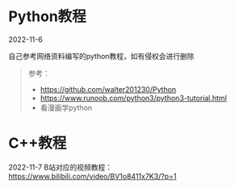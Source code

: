 # Python教程
2022-11-6

自己参考网络资料编写的python教程，如有侵权会进行删除

> 参考：
> - https://github.com/walter201230/Python
> - https://www.runoob.com/python3/python3-tutorial.html
> - 看漫画学python





# C++教程

2022-11-7
B站对应的视频教程：https://www.bilibili.com/video/BV1o8411x7K3/?p=1
